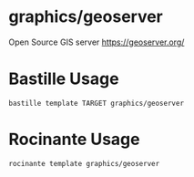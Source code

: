 # graphics/geoserver
Open Source GIS server
https://geoserver.org/

# Bastille Usage
```shell
bastille template TARGET graphics/geoserver
```

# Rocinante Usage
```shell
rocinante template graphics/geoserver
```
